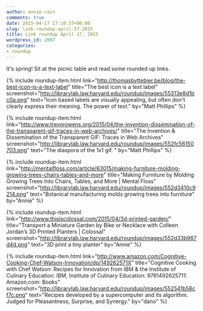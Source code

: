 ```yaml
---
author: annie-cain
comments: true
date: 2015-04-17 17:10:37+00:00
slug: link-roundup-april-17-2015
title: Link roundup April 17, 2015
wordpress_id: 2097
categories:
- roundup
---
```


It's spring! Sit at the picnic table and read some rounded up links.

{% include roundup-item.html
  link="http://thomasbyttebier.be/blog/the-best-icon-is-a-text-label"
  title="The best icon is a text label"
  screenshot="http://librarylab.law.harvard.edu/roundup/images/55313e8d1bc0a.png"
  text="Icon based labels are visually appealing, but often don't clearly express their meaning. The power of text."
  by="Matt Phillips"
%}

{% include roundup-item.html
  link="http://www.trevorowens.org/2015/04/the-invention-dissemination-of-the-transparent-gif-traces-in-web-archives/"
  title="The Invention & Dissemination of the Transparent GIF: Traces in Web Archives"
  screenshot="http://librarylab.law.harvard.edu/roundup/images/552fc56150703.png"
  text="The diaspora of the 1x1 gif. "
  by="Matt Phillips"
%}

{% include roundup-item.html
  link="http://mentalfloss.com/article/63015/making-furniture-molding-growing-trees-chairs-tables-and-more"
  title="Making Furniture by Molding Growing Trees Into Chairs, Tables, and More | Mental Floss"
  screenshot="http://librarylab.law.harvard.edu/roundup/images/552d3410c9214.png"
  text="Botanical manufacturing molds growing trees into furniture"
  by="Annie"
%}

{% include roundup-item.html
  link="http://www.thisiscolossal.com/2015/04/3d-printed-garden/"
  title="Transport a Miniature Garden by Bike or Necklace with Colleen Jordan’s 3D Printed Planters | Colossal"
  screenshot="http://librarylab.law.harvard.edu/roundup/images/552d33b987d4d.png"
  text="3D print a tiny planter"
  by="Annie"
%}

{% include roundup-item.html
  link="http://www.amazon.com/Cognitive-Cooking-Chef-Watson-Innovation/dp/149262571X"
  title="Cognitive Cooking with Chef Watson: Recipes for Innovation from IBM & the Institute of Culinary Education: IBM, Institute of Culinary Education: 9781492625711: Amazon.com: Books"
  screenshot="http://librarylab.law.harvard.edu/roundup/images/552541b58cf7c.png"
  text="Recipes developed by a supercomputer and its algorithm. Judged for Pleasantness, Surprise, and Synergy."
  by="dano"
%}

